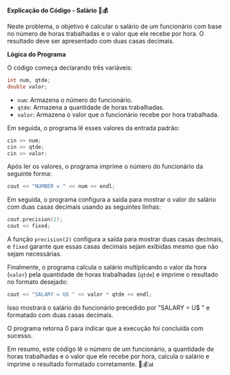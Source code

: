 **Explicação do Código - Salário 💼💰**

Neste problema, o objetivo é calcular o salário de um funcionário com base no número de horas trabalhadas e o valor que ele recebe por hora. O resultado deve ser apresentado com duas casas decimais.

**Lógica do Programa**

O código começa declarando três variáveis:

```cpp
int num, qtde;
double valor;
```

- `num`: Armazena o número do funcionário.
- `qtde`: Armazena a quantidade de horas trabalhadas.
- `valor`: Armazena o valor que o funcionário recebe por hora trabalhada.

Em seguida, o programa lê esses valores da entrada padrão:

```cpp
cin >> num;
cin >> qtde;
cin >> valor;
```

Após ler os valores, o programa imprime o número do funcionário da seguinte forma:

```cpp
cout << "NUMBER = " << num << endl;
```

Em seguida, o programa configura a saída para mostrar o valor do salário com duas casas decimais usando as seguintes linhas:

```cpp
cout.precision(2);
cout << fixed;
```

A função `precision(2)` configura a saída para mostrar duas casas decimais, e `fixed` garante que essas casas decimais sejam exibidas mesmo que não sejam necessárias.

Finalmente, o programa calcula o salário multiplicando o valor da hora (`valor`) pela quantidade de horas trabalhadas (`qtde`) e imprime o resultado no formato desejado:

```cpp
cout << "SALARY = U$ " << valor * qtde << endl;
```

Isso mostrará o salário do funcionário precedido por "SALARY = U$ " e formatado com duas casas decimais.

O programa retorna 0 para indicar que a execução foi concluída com sucesso.

Em resumo, este código lê o número de um funcionário, a quantidade de horas trabalhadas e o valor que ele recebe por hora, calcula o salário e imprime o resultado formatado corretamente. 💼💰📊